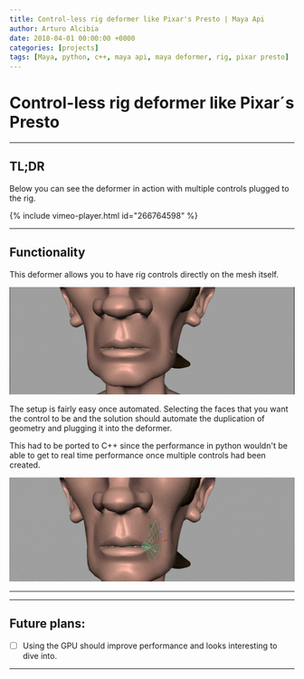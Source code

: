 ```yaml
---
title: Control-less rig deformer like Pixar's Presto | Maya Api
author: Arturo Alcibia
date: 2018-04-01 00:00:00 +0800
categories: [projects]
tags: [Maya, python, c++, maya api, maya deformer, rig, pixar presto]
---
```


# Control-less rig deformer like Pixar´s Presto

---

## TL;DR

Below you can see the deformer in action with multiple controls plugged to the rig.

{% include vimeo-player.html id="266764598" %}

---

## Functionality

This deformer allows you to have rig controls directly on the mesh itself.

![Desktop View](/assets/img/control-lessRig/movingNode_compressed.gif)

The setup is fairly easy once automated. Selecting the faces that
you want the control to be and the solution should automate the duplication of
geometry and plugging it into the deformer.

This had to be ported to C++ since the performance in python wouldn't be able to get to real time
performance once multiple controls had been created.

![Desktop View](/assets/img/control-lessRig/patchNode_compressed.gif)

---

---

## Future plans:

- [ ] Using the GPU should improve performance and looks interesting to dive into.

---

